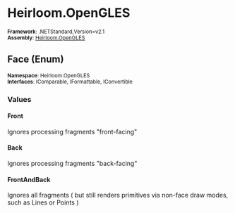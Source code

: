# Heirloom.OpenGLES

<small>**Framework**: .NETStandard,Version=v2.1</small>  
<small>**Assembly**: [Heirloom.OpenGLES](../heirloom.opengles/heirloom.opengles.md)</small>  

## Face (Enum)
<small>**Namespace**: Heirloom.OpenGLES</sub></small>  
<small>**Interfaces**: IComparable, IFormattable, IConvertible</small>  

### Values

#### Front
<member name="F:Heirloom.OpenGLES.Face.Front">
  <summary>
            Ignores processing fragments "front-facing"
            </summary>
</member>

#### Back
<member name="F:Heirloom.OpenGLES.Face.Back">
  <summary>
            Ignores processing fragments "back-facing"
            </summary>
</member>

#### FrontAndBack
<member name="F:Heirloom.OpenGLES.Face.FrontAndBack">
  <summary>
            Ignores all fragments ( but still renders primitives via non-face draw modes, such as Lines or Points )
            </summary>
</member>

